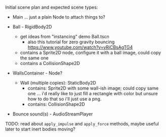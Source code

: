 
Initial scene plan and expected scene types:

- Main ... just a plain Node to attach things to?

- Ball - RigidBody2D
  - get ideas from "instancing" demo Ball.tscn
    - also this tutorial for zero gravity bouncing https://www.youtube.com/watch?v=vRiCBsAgTG4
  - contains a Sprite2D node, configure it with a ball image, could copy the same one
  - contains a CollisionShape2D
- WallsContainer - Node?
  - Wall (multiple copies): StaticBody2D
    - contains: Sprite2D with some wall-ish image; could copy same one
      ... i'd really like to just fill a rectangle with color but unsure how to
      do that so i'll just use a png.
    - contains: CollisionShape2D
- Bounce sound(s) - AudioStreamPlayer


TODO: read about `apply_impulse` and `apply_force` methods, maybe useful later
to start inert bodies moving?

